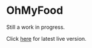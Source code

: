 # OhMyFood

Still a work in progress.

Click [here](https://seanrw93.github.io/OhMyFood-OC/) for latest live version.
